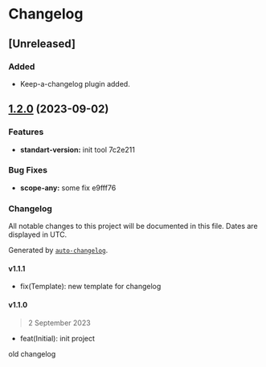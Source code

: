 # Changelog

## [Unreleased]

### Added

- Keep-a-changelog plugin added.

## [1.2.0](///compare/v1.1.1...v1.2.0) (2023-09-02)

### Features

- **standart-version:** init tool 7c2e211

### Bug Fixes

- **scope-any:** some fix e9fff76

### Changelog

All notable changes to this project will be documented in this file. Dates are displayed in UTC.

Generated by [`auto-changelog`](https://github.com/CookPete/auto-changelog).

#### v1.1.1

- fix(Template): new template for changelog

#### v1.1.0

> 2 September 2023

- feat(Initial): init project

<!-- auto-changelog-above -->

old changelog
